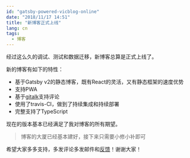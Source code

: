 ```yaml
---
id: "gatsby-powered-vicblog-online"
date: "2018/11/17 14:51"
title: "新博客正式上线"
lang: cn
tags:
  - 博客
---
```


经过这么久的调试、测试和数据迁移，新博客总算是正式上线了。

新的博客有如下的特性：

- 基于Gatsby v2的静态博客，既有React的灵活，又有静态框架的速度优势
- 支持PWA
- 基于[gitalk](https://github.com/gitalk/gitalk)支持评论
- 使用了travis-CI，做到了持续集成和持续部署
- 完整支持了TypeScript

现在的版本基本已经满足了我对博客的所有期望。

> 博客的大厦已经基本建好，接下来只需要小修小补即可

希望大家多多支持，多发评论多发邮件和[反馈](/cn/feedback)！谢谢大家！

